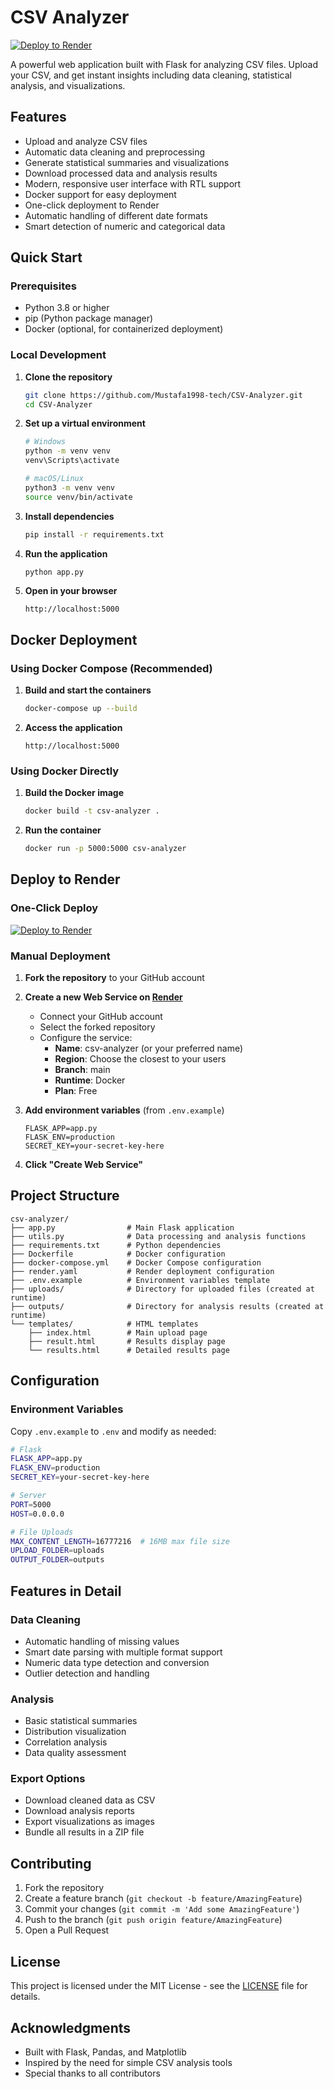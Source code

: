 # CSV Analyzer

[![Deploy to Render](https://render.com/images/deploy-to-render-button.svg)](https://render.com/deploy?repo=https://github.com/Mustafa1998-tech/CSV-Analyzer)

A powerful web application built with Flask for analyzing CSV files. Upload your CSV, and get instant insights including data cleaning, statistical analysis, and visualizations.

## Features

- Upload and analyze CSV files
- Automatic data cleaning and preprocessing
- Generate statistical summaries and visualizations
- Download processed data and analysis results
- Modern, responsive user interface with RTL support
- Docker support for easy deployment
- One-click deployment to Render
- Automatic handling of different date formats
- Smart detection of numeric and categorical data

## Quick Start

### Prerequisites

- Python 3.8 or higher
- pip (Python package manager)
- Docker (optional, for containerized deployment)

### Local Development

1. **Clone the repository**
   ```bash
   git clone https://github.com/Mustafa1998-tech/CSV-Analyzer.git
   cd CSV-Analyzer
   ```

2. **Set up a virtual environment**
   ```bash
   # Windows
   python -m venv venv
   venv\Scripts\activate
   
   # macOS/Linux
   python3 -m venv venv
   source venv/bin/activate
   ```

3. **Install dependencies**
   ```bash
   pip install -r requirements.txt
   ```

4. **Run the application**
   ```bash
   python app.py
   ```

5. **Open in your browser**
   ```
   http://localhost:5000
   ```

## Docker Deployment

### Using Docker Compose (Recommended)

1. **Build and start the containers**
   ```bash
   docker-compose up --build
   ```

2. **Access the application**
   ```
   http://localhost:5000
   ```

### Using Docker Directly

1. **Build the Docker image**
   ```bash
   docker build -t csv-analyzer .
   ```

2. **Run the container**
   ```bash
   docker run -p 5000:5000 csv-analyzer
   ```

## Deploy to Render

### One-Click Deploy

[![Deploy to Render](https://render.com/images/deploy-to-render-button.svg)](https://render.com/deploy?repo=https://github.com/Mustafa1998-tech/CSV-Analyzer)

### Manual Deployment

1. **Fork the repository** to your GitHub account

2. **Create a new Web Service on [Render](https://render.com/)**
   - Connect your GitHub account
   - Select the forked repository
   - Configure the service:
     - **Name**: csv-analyzer (or your preferred name)
     - **Region**: Choose the closest to your users
     - **Branch**: main
     - **Runtime**: Docker
     - **Plan**: Free

3. **Add environment variables** (from `.env.example`)
   ```
   FLASK_APP=app.py
   FLASK_ENV=production
   SECRET_KEY=your-secret-key-here
   ```

4. **Click "Create Web Service"**

## Project Structure

```
csv-analyzer/
├── app.py                # Main Flask application
├── utils.py              # Data processing and analysis functions
├── requirements.txt      # Python dependencies
├── Dockerfile            # Docker configuration
├── docker-compose.yml    # Docker Compose configuration
├── render.yaml           # Render deployment configuration
├── .env.example          # Environment variables template
├── uploads/              # Directory for uploaded files (created at runtime)
├── outputs/              # Directory for analysis results (created at runtime)
└── templates/            # HTML templates
    ├── index.html        # Main upload page
    ├── result.html       # Results display page
    └── results.html      # Detailed results page
```

## Configuration

### Environment Variables

Copy `.env.example` to `.env` and modify as needed:

```bash
# Flask
FLASK_APP=app.py
FLASK_ENV=production
SECRET_KEY=your-secret-key-here

# Server
PORT=5000
HOST=0.0.0.0

# File Uploads
MAX_CONTENT_LENGTH=16777216  # 16MB max file size
UPLOAD_FOLDER=uploads
OUTPUT_FOLDER=outputs
```

## Features in Detail

### Data Cleaning
- Automatic handling of missing values
- Smart date parsing with multiple format support
- Numeric data type detection and conversion
- Outlier detection and handling

### Analysis
- Basic statistical summaries
- Distribution visualization
- Correlation analysis
- Data quality assessment

### Export Options
- Download cleaned data as CSV
- Download analysis reports
- Export visualizations as images
- Bundle all results in a ZIP file

## Contributing

1. Fork the repository
2. Create a feature branch (`git checkout -b feature/AmazingFeature`)
3. Commit your changes (`git commit -m 'Add some AmazingFeature'`)
4. Push to the branch (`git push origin feature/AmazingFeature`)
5. Open a Pull Request

## License

This project is licensed under the MIT License - see the [LICENSE](LICENSE) file for details.

## Acknowledgments

- Built with Flask, Pandas, and Matplotlib
- Inspired by the need for simple CSV analysis tools
- Special thanks to all contributors
